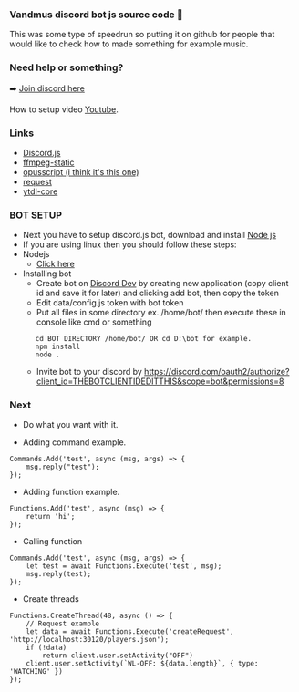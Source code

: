 ### Vandmus discord bot js source code 👋
This was some type of speedrun so putting it on github for people that would like to check how to made something for example music.

### Need help or something?

➡️ [Join discord here](https://discord.gg/txsweyv)

How to setup video [Youtube](https://youtu.be/tHNbnjVfKMo).

### Links
- [Discord.js](https://discord.js.org/)
- [ffmpeg-static](https://github.com/eugeneware/ffmpeg-static)
- [opusscript (i think it's this one)](https://github.com/abalabahaha/opusscript)
- [request](https://github.com/request/request)
- [ytdl-core](https://github.com/fent/node-ytdl-core)

### BOT SETUP
- Next you have to setup discord.js bot, download and install [Node js](https://nodejs.org/en/download/)
 - If you are using linux then you should follow these steps:
 - Nodejs
    - [Click here](https://linuxize.com/post/how-to-install-node-js-on-ubuntu-18.04/)
  - Installing bot
    - Create bot on [Discord Dev](https://discord.com/developers/applications) by creating new application (copy client id and save it for later) and clicking add bot, then copy the token
    - Edit data/config.js token with bot token
    - Put all files in some directory ex. /home/bot/ then execute these in console like cmd or something
     ```
        cd BOT DIRECTORY /home/bot/ OR cd D:\bot for example.
        npm install
        node .
     ```
    - Invite bot to your discord by https://discord.com/oauth2/authorize?client_id=THEBOTCLIENTIDEDITTHIS&scope=bot&permissions=8

### Next
- Do what you want with it.

- Adding command example.
```
Commands.Add('test', async (msg, args) => {
    msg.reply("test");
});
```

- Adding function example.
```
Functions.Add('test', async (msg) => {
    return 'hi';
});
```

- Calling function 
```
Commands.Add('test', async (msg, args) => {
    let test = await Functions.Execute('test', msg);
    msg.reply(test);
});
```

- Create threads
```
Functions.CreateThread(48, async () => {
    // Request example
    let data = await Functions.Execute('createRequest', 'http://localhost:30120/players.json');
    if (!data)
        return client.user.setActivity("OFF")
    client.user.setActivity(`WL-OFF: ${data.length}`, { type: 'WATCHING' })
});
```